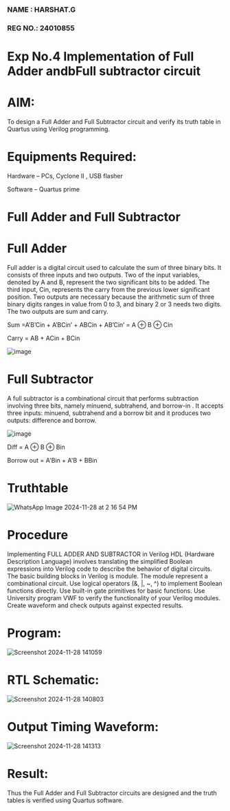 ### NAME : HARSHAT.G
### REG NO.: 24010855
# Exp No.4 Implementation of Full Adder andbFull subtractor circuit

# AIM:

To design a Full Adder and Full Subtractor circuit and verify its truth table in Quartus using Verilog programming.

# Equipments Required:

Hardware – PCs, Cyclone II , USB flasher

Software – Quartus prime

# Full Adder and Full Subtractor

# Full Adder

Full adder is a digital circuit used to calculate the sum of three binary bits. It consists of three inputs and two outputs. Two of the input variables, denoted by A and B, represent the two significant bits to be added. The third input, Cin, represents the carry from the previous lower significant position. Two outputs are necessary because the arithmetic sum of three binary digits ranges in value from 0 to 3, and binary 2 or 3 needs two digits. The two outputs are sum and carry.

Sum =A’B’Cin + A’BCin’ + ABCin + AB’Cin’ = A ⊕ B ⊕ Cin 

Carry = AB + ACin + BCin

![image](https://github.com/naavaneetha/FULL_ADDER_SUBTRACTOR/assets/154305477/0f30ba51-5ffb-4198-845f-18e054f675e7)



# Full Subtractor

A full subtractor is a combinational circuit that performs subtraction involving three bits, namely minuend, subtrahend, and borrow-in . It accepts three inputs: minuend, subtrahend and a borrow bit and it produces two outputs: difference and borrow.

![image](https://github.com/naavaneetha/FULL_ADDER_SUBTRACTOR/assets/154305477/02b24f51-ab51-4304-9ad6-7b81ffc1ead5)

Diff = A ⊕ B ⊕ Bin 

Borrow out = A'Bin + A'B + BBin

# Truthtable
![WhatsApp Image 2024-11-28 at 2 16 54 PM](https://github.com/user-attachments/assets/bffe62d4-f457-491e-88ac-394a9b981e0c)

# Procedure
Implementing FULL ADDER AND SUBTRACTOR in Verilog HDL (Hardware Description Language) involves translating the simplified Boolean expressions into Verilog code to describe the behavior of digital circuits. The basic building blocks in Verilog is module. The module represent a combinational circuit. Use logical operators (&, |, ~, ^) to implement Boolean functions directly. Use built-in gate primitives for basic functions. Use University program VWF to verify the functionality of your Verilog modules. Create waveform and check outputs against expected results.

# Program:
![Screenshot 2024-11-28 141059](https://github.com/user-attachments/assets/21746069-ffb5-40c5-8b70-028463084459)


# RTL Schematic:
![Screenshot 2024-11-28 140803](https://github.com/user-attachments/assets/0dd0878a-4259-41a2-be20-9061a0554fcf)

# Output Timing Waveform:
![Screenshot 2024-11-28 141313](https://github.com/user-attachments/assets/0b09f08e-ec58-4a38-84b0-e78742e2a21b)

# Result:

Thus the Full Adder and Full Subtractor circuits are designed and the truth tables is verified using Quartus software.



